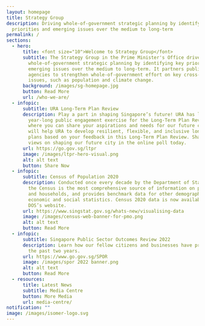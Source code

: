 ```yaml
---
layout: homepage
title: Strategy Group
description: Driving whole-of-government strategic planning by identifying key
  priorities and emerging issues over the medium to long-term
permalink: /
sections:
  - hero:
      title: <font size="10">Welcome to Strategy Group</font>
      subtitle: The Strategy Group in the Prime Minister's Office drives
        whole-of-government strategic planning by identifying key priorities and
        emerging issues over the medium to long-term. It partners public
        agencies to strengthen whole-of-government effort on key cross-cutting
        issues, such as population and climate change.
      background: /images/sg-homepage.jpg
      button: Read More
      url: /who-we-are/
  - infopic:
      subtitle: URA Long-Term Plan Review
      description: Play a part in shaping Singapore’s future! URA has launched a
        year-long public engagement exercise for the Long-Term Plan Review,
        where you can share your aspirations and needs for our future city. This
        will help URA to develop resilient, flexible, and inclusive long-term
        plans based on your feedback in this Long-Term Plan Review. Share your
        views on shaping our future city in the online poll today.
      url: https://go.gov.sg/ltpr
      image: /images/ltpr-hero-visual.png
      alt: alt text
      button: Share Now
  - infopic:
      subtitle: Census of Population 2020
      description: Conducted once every decade by the Department of Statistics (DOS),
        the Census is the most comprehensive source of information on population
        and households, and provides benchmark data for other demographic,
        economic and social statistics. Census 2020 data is now available on
        DOS’s website.
      url: https://www.singstat.gov.sg/whats-new/visualising-data
      image: /images/census-web-banner-for-pmo.png
      alt: alt text
      button: Read More
  - infopic:
      subtitle: Singapore Public Sector Outcomes Review 2022
      description: Learn how our fellow citizens and businesses have progressed over
        the past two years.
      url: https://www.go.gov.sg/SPOR
      image: /images/spor 2022 banner.png
      alt: alt text
      button: Read More
  - resources:
      title: Latest News
      subtitle: Media Centre
      button: More Media
      url: media-centre/
notification: ""
image: /images/isomer-logo.svg
---
```

